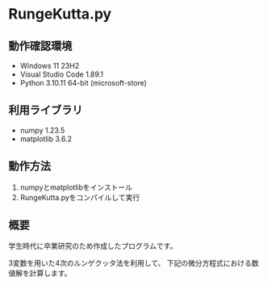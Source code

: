 # RungeKutta.py

## 動作確認環境
- Windows 11 23H2
- Visual Studio Code 1.89.1
- Python 3.10.11 64-bit (microsoft-store)

## 利用ライブラリ
- numpy 1.23.5
- matplotlib 3.6.2

## 動作方法
1. numpyとmatplotlibをインストール
2. RungeKutta.pyをコンパイルして実行

## 概要
学生時代に卒業研究のため作成したプログラムです。

3変数を用いた4次のルンゲクッタ法を利用して、
下記の微分方程式における数値解を計算します。
